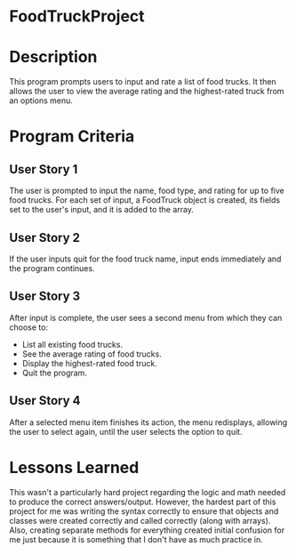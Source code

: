 # FoodTruckProject


# Description
This program prompts users to input and rate a list of food trucks. It then allows the user to view the average rating and the highest-rated truck from an options menu.

# Program Criteria
## User Story 1
The user is prompted to input the name, food type, and rating for up to five food trucks. For each set of input, a FoodTruck object is created, its fields set to the user's input, and it is added to the array.

## User Story 2
If the user inputs quit for the food truck name, input ends immediately and the program continues.

## User Story 3
After input is complete, the user sees a second menu from which they can choose to:

* List all existing food trucks.
* See the average rating of food trucks.
* Display the highest-rated food truck.
* Quit the program.

## User Story 4
After a selected menu item finishes its action, the menu redisplays, allowing the user to select again, until the user selects the option to quit.

# Lessons Learned
This wasn't a particularly hard project regarding the logic and math needed to produce the correct answers/output. However, the hardest part of this project for me was writing the syntax correctly to ensure that objects and classes were created correctly and called correctly (along with arrays). Also, creating separate methods for everything created initial confusion for me just because it is something that I don't have as much practice in. 